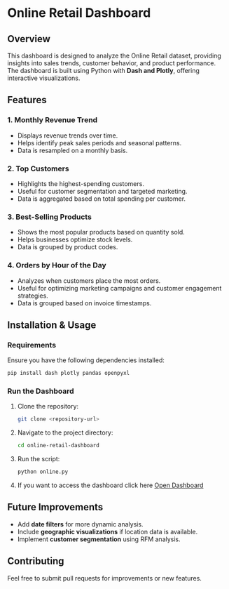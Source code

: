 # Online Retail Dashboard

## Overview
This dashboard is designed to analyze the Online Retail dataset, providing insights into sales trends, customer behavior, and product performance. The dashboard is built using Python with **Dash and Plotly**, offering interactive visualizations.

## Features

### 1. **Monthly Revenue Trend**
- Displays revenue trends over time.
- Helps identify peak sales periods and seasonal patterns.
- Data is resampled on a monthly basis.

### 2. **Top Customers**
- Highlights the highest-spending customers.
- Useful for customer segmentation and targeted marketing.
- Data is aggregated based on total spending per customer.

### 3. **Best-Selling Products**
- Shows the most popular products based on quantity sold.
- Helps businesses optimize stock levels.
- Data is grouped by product codes.

### 4. **Orders by Hour of the Day**
- Analyzes when customers place the most orders.
- Useful for optimizing marketing campaigns and customer engagement strategies.
- Data is grouped based on invoice timestamps.

## Installation & Usage

### **Requirements**
Ensure you have the following dependencies installed:
```bash
pip install dash plotly pandas openpyxl
```

### **Run the Dashboard**
1. Clone the repository:
   ```bash
   git clone <repository-url>
   ```
2. Navigate to the project directory:
   ```bash
   cd online-retail-dashboard
   ```
3. Run the script:
   ```bash
   python online.py
   ```
4. If you want to access the dashboard click here [Open Dashboard](http://127.0.0.1:8050/)

## Future Improvements
- Add **date filters** for more dynamic analysis.
- Include **geographic visualizations** if location data is available.
- Implement **customer segmentation** using RFM analysis.

## Contributing
Feel free to submit pull requests for improvements or new features.



